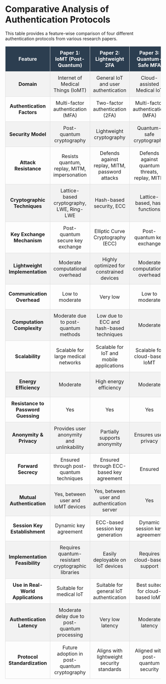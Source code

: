 # Comparative Analysis of Authentication Protocols

This table provides a feature-wise comparison of four different authentication protocols from various research papers.

<style>
  table {
    width: 100%;
    border-collapse: collapse;
  }
  th, td {
    border: 1px solid #ddd;
    padding: 10px;
    text-align: center;
  }
  th {
    background-color: #2C3E50;
    color: white;
    font-weight: bold;
  }
  tr:nth-child(even) {
    background-color: #f2f2f2;
  }
  tr:hover {
    background-color: #D6EAF8;
  }
</style>

<table>
  <tr>
    <th>Feature</th>
    <th>Paper 1: IoMT (Post-Quantum)</th>
    <th>Paper 2: Lightweight 2FA</th>
    <th>Paper 3: Quantum-Safe MFA</th>
    <th>Paper 4: Quantum Authentication</th>
  </tr>
  <tr>
    <td><b>Domain</b></td>
    <td>Internet of Medical Things (IoMT)</td>
    <td>General IoT and user authentication</td>
    <td>Cloud-assisted Medical IoT</td>
    <td>Quantum authentication systems</td>
  </tr>
  <tr>
    <td><b>Authentication Factors</b></td>
    <td>Multi-factor authentication (MFA)</td>
    <td>Two-factor authentication (2FA)</td>
    <td>Multi-factor authentication (MFA)</td>
    <td>Quantum-based authentication</td>
  </tr>
  <tr>
    <td><b>Security Model</b></td>
    <td>Post-quantum cryptography</td>
    <td>Lightweight cryptography</td>
    <td>Quantum-safe cryptography</td>
    <td>Quantum key distribution (QKD)</td>
  </tr>
  <tr>
    <td><b>Attack Resistance</b></td>
    <td>Resists quantum, replay, MITM, impersonation</td>
    <td>Defends against replay, MITM, password attacks</td>
    <td>Defends against quantum threats, replay, MITM</td>
    <td>Unconditional security against MITM</td>
  </tr>
  <tr>
    <td><b>Cryptographic Techniques</b></td>
    <td>Lattice-based cryptography, LWE, Ring-LWE</td>
    <td>Hash-based security, ECC</td>
    <td>Lattice-based, hash functions</td>
    <td>Quantum key distribution, BB84 protocol</td>
  </tr>
  <tr>
    <td><b>Key Exchange Mechanism</b></td>
    <td>Post-quantum secure key exchange</td>
    <td>Elliptic Curve Cryptography (ECC)</td>
    <td>Post-quantum key exchange</td>
    <td>Quantum key exchange (QKD)</td>
  </tr>
  <tr>
    <td><b>Lightweight Implementation</b></td>
    <td>Moderate computational overhead</td>
    <td>Highly optimized for constrained devices</td>
    <td>Moderate computational overhead</td>
    <td>High due to quantum computations</td>
  </tr>
  <tr>
    <td><b>Communication Overhead</b></td>
    <td>Low to moderate</td>
    <td>Very low</td>
    <td>Low to moderate</td>
    <td>High due to quantum communication</td>
  </tr>
  <tr>
    <td><b>Computation Complexity</b></td>
    <td>Moderate due to post-quantum methods</td>
    <td>Low due to ECC and hash-based techniques</td>
    <td>Moderate</td>
    <td>High (Quantum processing)</td>
  </tr>
  <tr>
    <td><b>Scalability</b></td>
    <td>Scalable for large medical networks</td>
    <td>Scalable for IoT and mobile applications</td>
    <td>Scalable for cloud-based IoMT</td>
    <td>Limited scalability</td>
  </tr>
  <tr>
    <td><b>Energy Efficiency</b></td>
    <td>Moderate</td>
    <td>High energy efficiency</td>
    <td>Moderate</td>
    <td>Low due to quantum operations</td>
  </tr>
  <tr>
    <td><b>Resistance to Password Guessing</b></td>
    <td>Yes</td>
    <td>Yes</td>
    <td>Yes</td>
    <td>Yes</td>
  </tr>
  <tr>
    <td><b>Anonymity & Privacy</b></td>
    <td>Provides user anonymity and unlinkability</td>
    <td>Partially supports anonymity</td>
    <td>Ensures user privacy</td>
    <td>Quantum encryption ensures privacy</td>
  </tr>
  <tr>
    <td><b>Forward Secrecy</b></td>
    <td>Ensured through post-quantum techniques</td>
    <td>Ensured through ECC-based key agreement</td>
    <td>Ensured</td>
    <td>Ensured via quantum no-cloning theorem</td>
  </tr>
  <tr>
    <td><b>Mutual Authentication</b></td>
    <td>Yes, between user and IoMT devices</td>
    <td>Yes, between user and authentication server</td>
    <td>Yes</td>
    <td>Yes</td>
  </tr>
  <tr>
    <td><b>Session Key Establishment</b></td>
    <td>Dynamic key agreement</td>
    <td>ECC-based session key generation</td>
    <td>Dynamic session key agreement</td>
    <td>Quantum-generated session keys</td>
  </tr>
  <tr>
    <td><b>Implementation Feasibility</b></td>
    <td>Requires quantum-resistant cryptographic libraries</td>
    <td>Easily deployable on IoT devices</td>
    <td>Requires cloud-based support</td>
    <td>Requires quantum communication devices</td>
  </tr>
  <tr>
    <td><b>Use in Real-World Applications</b></td>
    <td>Suitable for medical IoT</td>
    <td>Suitable for general IoT authentication</td>
    <td>Best suited for cloud-based IoMT</td>
    <td>Experimental stage, not widely used</td>
  </tr>
  <tr>
    <td><b>Authentication Latency</b></td>
    <td>Moderate delay due to post-quantum processing</td>
    <td>Very low latency</td>
    <td>Moderate latency</td>
    <td>High due to quantum state preparation</td>
  </tr>
  <tr>
    <td><b>Protocol Standardization</b></td>
    <td>Future adoption in post-quantum cryptography</td>
    <td>Aligns with lightweight security standards</td>
    <td>Aligned with post-quantum security</td>
    <td>Requires new quantum cryptography standards</td>
  </tr>
</table>
